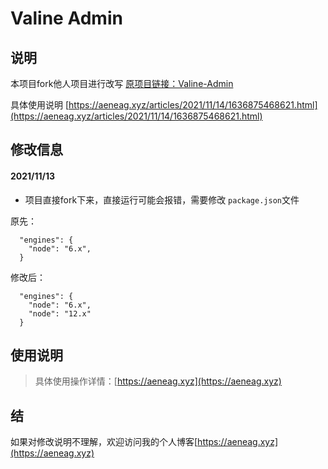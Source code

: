 # Valine Admin



## 说明
本项目fork他人项目进行改写 [原项目链接：Valine-Admin](https://github.com/zhaojun1998/Valine-Admin)

具体使用说明 [https://aeneag.xyz/articles/2021/11/14/1636875468621.html](https://aeneag.xyz/articles/2021/11/14/1636875468621.html)

## 修改信息

#### 2021/11/13
* 项目直接fork下来，直接运行可能会报错，需要修改 `package.json`文件

原先：
```
  "engines": {
    "node": "6.x",
  }
```
修改后：
```
  "engines": {
    "node": "6.x",
    "node": "12.x"
  }
```
## 使用说明
> 具体使用操作详情：[https://aeneag.xyz](https://aeneag.xyz)

## 结

如果对修改说明不理解，欢迎访问我的个人博客[https://aeneag.xyz](https://aeneag.xyz)

